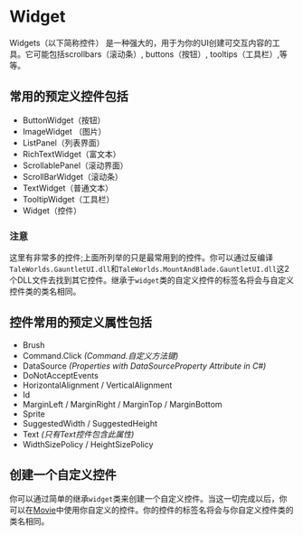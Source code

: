 # Widget

Widgets（以下简称控件） 是一种强大的，用于为你的UI创建可交互内容的工具。它可能包括scrollbars（滚动条）, buttons（按钮）, tooltips（工具栏）,等等。

## 常用的预定义控件包括

* ButtonWidget（按钮）
* ImageWidget （图片）
* ListPanel（列表界面）
* RichTextWidget（富文本）
* ScrollablePanel（滚动界面）
* ScrollBarWidget（滚动条）
* TextWidget（普通文本）
* TooltipWidget（工具栏）
* Widget（控件）

### 注意
这里有非常多的控件;上面所列举的只是最常用到的控件。你可以通过反编译`TaleWorlds.GauntletUI.dll`和`TaleWorlds.MountAndBlade.GauntletUI.dll`这2个DLL文件去找到其它控件。继承于`widget`类的自定义控件的标签名将会与自定义控件类的类名相同。

## 控件常用的预定义属性包括

* Brush
* Command.Click _\(Command.自定义方法键\)_
* DataSource _\(Properties with DataSourceProperty Attribute in C\#\)_
* DoNotAcceptEvents
* HorizontalAlignment / VerticalAlignment
* Id
* MarginLeft / MarginRight / MarginTop / MarginBottom
* Sprite
* SuggestedWidth / SuggestedHeight
* Text _\(只有Text控件包含此属性\)_
* WidthSizePolicy / HeightSizePolicy

## 创建一个自定义控件

你可以通过简单的继承`widget`类来创建一个自定义控件。当这一切完成以后，你可以在[Movie](movie.md)中使用你自定义的控件。你的控件的标签名将会与你自定义控件类的类名相同。
